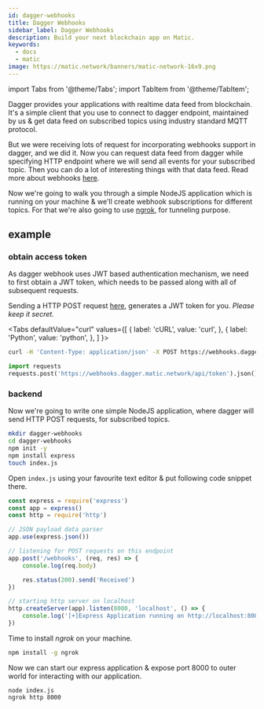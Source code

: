 ```yaml
---
id: dagger-webhooks
title: Dagger Webhooks
sidebar_label: Dagger Webhooks
description: Build your next blockchain app on Matic.
keywords:
  - docs
  - matic
image: https://matic.network/banners/matic-network-16x9.png 
---
```


import Tabs from '@theme/Tabs';
import TabItem from '@theme/TabItem';

Dagger provides your applications with realtime data feed from blockchain. It's a simple client that you use to connect to dagger endpoint, maintained by us & get data feed on subscribed topics using industry standard MQTT protocol. 

But we were receiving lots of request for incorporating webhooks support in dagger, and we did it. Now you can request data feed from dagger while specifying HTTP endpoint where we will send all events for your subscribed topic. Then you can do a lot of interesting things with that data feed. Read more about webhooks [here](https://zapier.com/blog/what-are-webhooks/).

Now we're going to walk you through a simple NodeJS application which is running on your machine & we'll create webhook subscriptions for different topics. For that we're also going to use [ngrok](https://ngrok.com/), for tunneling purpose. 

## example

### obtain access token

As dagger webhook uses JWT based authentication mechanism, we need to first obtain a JWT token, which needs to be passed along with all of subsequent requests.

Sending a HTTP POST request [here](https://webhooks.dagger.matic.network/api/token), generates a JWT token for you. _Please keep it secret._

<Tabs
  defaultValue="curl"
  values={[
    { label: 'cURL', value: 'curl', },
    { label: 'Python', value: 'python', },
  ]
}>
<TabItem value="curl">

```bash
curl -H 'Content-Type: application/json' -X POST https://webhooks.dagger.matic.network/api/token
```

</TabItem>
<TabItem value="python">

```python
import requests
requests.post('https://webhooks.dagger.matic.network/api/token').json()
```

</TabItem>
</Tabs>

### backend

Now we're going to write one simple NodeJS application, where dagger will send HTTP POST requests, for subscribed topics.

```bash
mkdir dagger-webhooks
cd dagger-webhooks
npm init -y
npm install express
touch index.js
```

Open `index.js` using your favourite text editor & put following code snippet there.

```javascript
const express = require('express')
const app = express()
const http = require('http')

// JSON payload data parser
app.use(express.json())

// listening for POST requests on this endpoint
app.post('/webhooks', (req, res) => {
    console.log(req.body)

    res.status(200).send('Received')
})

// starting http server on localhost
http.createServer(app).listen(8000, 'localhost', () => {
    console.log('[+]Express Application running on http://localhost:8000\n')
})
```

Time to install *ngrok* on your machine. 

```bash
npm install -g ngrok
```

Now we can start our express application & expose port 8000 to outer world for interacting with our application.

```
node index.js
ngrok http 8000
```
